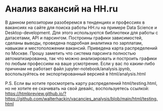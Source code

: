 # Анализ вакансий на HH.ru

В данном репозитории разоберемся в тенденциях и профессиях в вакансиях на сайте для поиска работы HH.ru на примере Data Science и Desktop-development. Для этого используются библиотеки для работы с датасетами, API и парсингом.
Построины графики зависимостей, сделаны выводы, проведена подробная аналитика по зарплатам, навыкам и местоположении вакансий. Приведена карта распределений по Москве.
Прошу заметить что система парсинга полностью автоматизированна, так что можно анализировать и построить графики по любым профессиям на ваше усмотрение.
Если у вас по каким-либо причинам не работает файл jupyter-notebook/analysis.ipynb, воспользуйтесь ее экспортированный версией в html/analysis.html

P.S. Если вы хотите просмотреть карту распределений html/testing.html, но не хотите ее скачивать на свой девайс, воспользуетесь ссылкой:
https://htmlpreview.github.io/?https://github.com/walterhackin/vacancies_analysis/blob/main/html/testing.html
